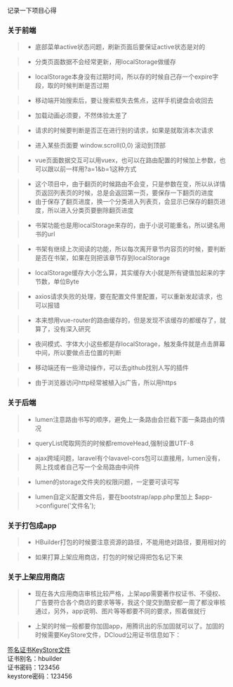 记录一下项目心得

### 关于前端  

>- 底部菜单active状态问题，刷新页面后要保证active状态是对的  

>- 分类页面数据不会经常更新，用localStorage做缓存  

>- localStorage本身没有过期时间，所以存的时候自己存一个expire字段，取的时候判断是否过期  

>- 移动端开始搜索后，要让搜索框失去焦点，这样手机键盘会收回去  

>- 加载动画必须要，不然体验太差了  

>- 请求的时候要判断是否正在进行别的请求，如果是就取消本次请求  

>- 进入某些页面要 window.scroll(0,0) 滚动到顶部  

>- vue页面数据交互可以用vuex，也可以在路由配置的时候加上参数，也可以跟以前一样用?a=1&b=1这种方式  

>- 这个项目中，由于翻页的时候路由不会变，只是参数在变，所以从详情页返回列表页的时候，总是会返回第一页，要保存一下翻页的进度  
>- 由于保存了翻页进度，换一个分类进入列表页，会显示已保存的翻页进度，所以进入分类页要删除翻页进度    

>- 书架功能也是用localStorage来存的，由于小说可能重名，所以键名用书的url  

>- 书架有继续上次阅读的功能，所以每次离开章节内容页的时候，要判断是否在书架，如果在则把该章节存到localStorage  

>- localStorage缓存大小怎么算，其实缓存大小就是所有键值加起来的字节数，单位Byte  

>- axios请求失败的处理，要在配置文件里配置，可以重新发起请求，也可以报错  

>- 本来想用vue-router的路由缓存的，但是发现不该缓存的都缓存了，就算了，没有深入研究  

>- 夜间模式、字体大小这些都是存localStorage，触发条件就是点击屏幕中间，所以要做点击位置的判断  

>- 移动端还有一些滑动操作，可以去github找别人写的插件  

>- 由于浏览器访问http经常被植入js广告，所以用https  

### 关于后端  

>- lumen注意路由书写的顺序，避免上一条路由会拦截下面一条路由的情况  

>- queryList爬取网页的时候都removeHead,强制设置UTF-8  

>- ajax跨域问题，laravel有个lavavel-cors包可以直接用，lumen没有，网上找或者自己写一个全局路由中间件  

>- lumen的storage文件夹的权限问题，一定要可读可写  

>- lumen自定义配置文件后，要在bootstrap/app.php里加上 $app->configure('文件名');  

### 关于打包成app  

>- HBuilder打包的时候要注意资源的路径，不能用绝对路径，要用相对的  

>- 如果打算上架应用商店，打包的时候记得把包名记下来  

### 关于上架应用商店  

>- 现在各大应用商店审核比较严格，上架app需要著作权证书、不侵权、广告要符合各个商店的要求等等，我这个提交到酷安都一周了都没审核通过，另外，app说明、图片等等都要不同的要求，照着做就行  

>- 上架的时候一般都要你加固app，用腾讯出的乐加固就可以了。加固的时候需要KeyStore文件，DCloud公用证书信息如下：  

[签名证书KeyStore文件](http://download.dcloud.net.cn/HBuilder.keystore)  
证书别名：hbuilder  
证书密码：123456  
keystore密码：123456 


